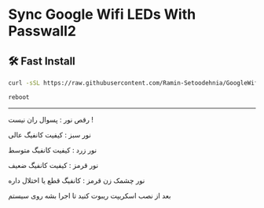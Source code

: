 # Sync Google Wifi LEDs With Passwall2

## 🛠 Fast Install

```bash
curl -sSL https://raw.githubusercontent.com/Ramin-Setoodehnia/GoogleWifiLED/refs/heads/main/install.sh -o /tmp/install.sh && chmod +x /tmp/install.sh && /tmp/install.sh
```
```bash
reboot
```
-----------------------
رقص نور : پسوال ران نیست !

نور سبز : کیفیت کانفیگ عالی

نور زرد : کیفیت کانفیگ متوسط

نور قرمز : کیفیت کانفیگ ضعیف

نور چشمک زن قرمز : کانفیگ قطع یا اختلال داره

بعد از نصب اسکریپت ریبوت کنید تا اجرا بشه روی سیستم

